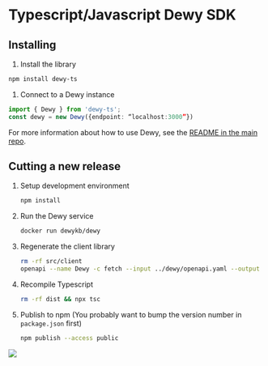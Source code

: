 # Typescript/Javascript Dewy SDK

## Installing

1. Install the library
```sh
npm install dewy-ts
```
1. Connect to a Dewy instance
```typescript
import { Dewy } from 'dewy-ts';
const dewy = new Dewy({endpoint: “localhost:3000”})
```

For more information about how to use Dewy, see the [README in the main repo](https://github.com/DewyKB/dewy).

## Cutting a new release

1. Setup development environment
    ```sh
    npm install
    ```
1. Run the Dewy service
    ```sh
    docker run dewykb/dewy
    ```
1. Regenerate the client library
    ```sh
    rm -rf src/client
    openapi --name Dewy -c fetch --input ../dewy/openapi.yaml --output ./src/client --useUnionTypes
    ```
1. Recompile Typescript
    ```sh
    rm -rf dist && npx tsc
    ```
1. Publish to npm
    (You probably want to bump the version number in `package.json` first)

    ```sh
    npm publish --access public
    ```

<img referrerpolicy="no-referrer-when-downgrade" src="https://static.scarf.sh/a.png?x-pxid=bafcdbae-2a13-4b8b-a31b-bbe8d9eb1ca9" />
